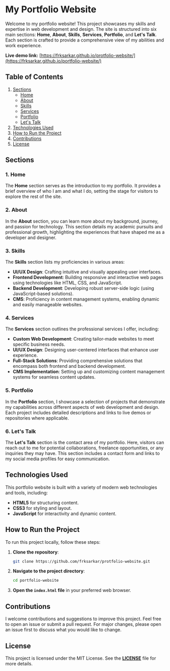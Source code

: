 # My Portfolio Website

Welcome to my portfolio website! This project showcases my skills and expertise in web development and design. The site is structured into six main sections: **Home**, **About**, **Skills**, **Services**, **Portfolio**, and **Let's Talk**. Each section is crafted to provide a comprehensive view of my abilities and work experience.

**Live demo link:** [https://frksarkar.github.io/protfolio-website/](https://frksarkar.github.io/portfolio-website/)

## Table of Contents

1. [Sections](#sections)
    - [Home](#1-home)
    - [About](#2-about)
    - [Skills](#3-skills)
    - [Services](#4-services)
    - [Portfolio](#5-portfolio)
    - [Let's Talk](#6-lets-talk)
2. [Technologies Used](#technologies-used)
3. [How to Run the Project](#how-to-run-the-project)
4. [Contributions](#contributions)
5. [License](#license)

## Sections

### 1. Home

The **Home** section serves as the introduction to my portfolio. It provides a brief overview of who I am and what I do, setting the stage for visitors to explore the rest of the site.

### 2. About

In the **About** section, you can learn more about my background, journey, and passion for technology. This section details my academic pursuits and professional growth, highlighting the experiences that have shaped me as a developer and designer.

### 3. Skills

The **Skills** section lists my proficiencies in various areas:

- **UI/UX Design**: Crafting intuitive and visually appealing user interfaces.
- **Frontend Development**: Building responsive and interactive web pages using technologies like HTML, CSS, and JavaScript.
- **Backend Development**: Developing robust server-side logic (using JavaScript-based solutions).
- **CMS**: Proficiency in content management systems, enabling dynamic and easily manageable websites.

### 4. Services

The **Services** section outlines the professional services I offer, including:

- **Custom Web Development**: Creating tailor-made websites to meet specific business needs.
- **UI/UX Design**: Designing user-centered interfaces that enhance user experience.
- **Full-Stack Solutions**: Providing comprehensive solutions that encompass both frontend and backend development.
- **CMS Implementation**: Setting up and customizing content management systems for seamless content updates.

### 5. Portfolio

In the **Portfolio** section, I showcase a selection of projects that demonstrate my capabilities across different aspects of web development and design. Each project includes detailed descriptions and links to live demos or repositories where applicable.

### 6. Let's Talk

The **Let's Talk** section is the contact area of my portfolio. Here, visitors can reach out to me for potential collaborations, freelance opportunities, or any inquiries they may have. This section includes a contact form and links to my social media profiles for easy communication.

## Technologies Used

This portfolio website is built with a variety of modern web technologies and tools, including:

- **HTML5** for structuring content.
- **CSS3** for styling and layout.
- **JavaScript** for interactivity and dynamic content.

## How to Run the Project

To run this project locally, follow these steps:

1. **Clone the repository**:

    ```bash
    git clone https://github.com/frksarkar/protfolio-website.git
    ```

2. **Navigate to the project directory**:

    ```bash
    cd portfolio-website
    ```

3. **Open the `index.html` file** in your preferred web browser.

## Contributions

I welcome contributions and suggestions to improve this project. Feel free to open an issue or submit a pull request. For major changes, please open an issue first to discuss what you would like to change.

## License

This project is licensed under the MIT License. See the **[LICENSE](LICENSE)** file for more details.
